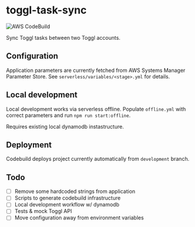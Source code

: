 # toggl-task-sync

![AWS CodeBuild](https://codebuild.eu-central-1.amazonaws.com/badges?uuid=eyJlbmNyeXB0ZWREYXRhIjoidEprQkNiaDdwQ2x2bWd3blk5K29IVDVQY1ZkaHppWGVFU1ZnZUg1UWZTRmUxMXNqSXNPS2dacXJRSGZuS0U4SVc5WWhZV3Q1QzJxTzcxb1p0R0lGSXhJPSIsIml2UGFyYW1ldGVyU3BlYyI6Ikd2ZFFGRUpwNHBrb1pSTWsiLCJtYXRlcmlhbFNldFNlcmlhbCI6MX0%3D&branch=master)

Sync Toggl tasks between two Toggl accounts.

## Configuration
Application parameters are currently fetched from AWS Systems Manager Parameter Store. See `serverless/variables/<stage>.yml` for details.

## Local development
Local development works via serverless offline. Populate `offline.yml` with correct parameters and run `npm run start:offline`.

Requires existing local dynamodb instastructure.

## Deployment

Codebuild deploys project currently automatically from `development` branch.

## Todo
- [ ] Remove some hardcoded strings from application
- [ ] Scripts to generate codebuild infrastructure
- [ ] Local development workflow w/ dynamodb
- [ ] Tests & mock Toggl API
- [ ] Move configuration away from environment variables

